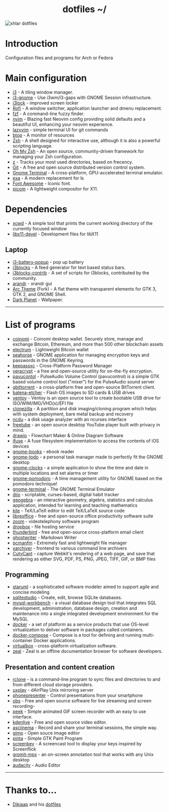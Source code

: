 <h1 align="center">dotfiles  ~/</h1>


![xhlar dotfiles](https://camo.githubusercontent.com/c6c38eef47a0cfa9a5a46505a77da416b2ca724e71543f85c97a0cc3dba769ad/68747470733a2f2f6e76636861642e636f6d2f62616e6e65722e77656270)

# Introduction
Configuration files and programs for Arch or Fedora

# Main configuration

- [i3](https://github.com/i3/i3) - A tiling window manager.
- [i3-gnome](https://github.com/i3-gnome/i3-gnome) - Use i3wm/i3-gaps with GNOME Session infrastructure.
- [i3lock](https://github.com/i3/i3lock) - improved screen locker
- [Rofi](https://github.com/davatorium/rofi) - A window switcher, application launcher and dmenu replacement.
- [fzf](https://github.com/junegunn/fzf) - A command-line fuzzy finder.
- [nvim](https://github.com/NvChad/NvChad) - Blazing fast Neovim config providing solid defaults and a beautiful UI, enhancing your neovim experience.
- [lazyvim](https://github.com/jesseduffield/lazygit) - simple terminal UI for git commands
- [btop](https://github.com/aristocratos/btop) - A monitor of resources
- [Zsh](https://github.com/zsh-users/zsh) - A shell designed for interactive use, although it is also a powerful scripting language.
- [Oh My Zsh](https://github.com/ohmyzsh/ohmyzsh) - An open source, community-driven framework for managing your Zsh configuration.
- [z](https://github.com/rupa/z) - Tracks your most used directories, based on frecency.
- [Git](https://github.com/git/git) - A free and open source distributed version control system.
- [Gnome Terminal](https://github.com/GNOME/gnome-terminal) - A cross-platform, GPU-accelerated terminal emulator.
- [exa](https://github.com/ogham/exa) - A modern replacement for ls
- [Font Awesome](https://github.com/FortAwesome/Font-Awesome) - Iconic font.
- [picom](https://github.com/yshui/picom) - A lightweight compositor for X11.

# Dependencies
- [xcwd](https://github.com/schischi/xcwd) - A simple tool that prints the current working directory of the currently focused window
- [libx11-devel](https://packages.fedoraproject.org/pkgs/libX11/libX11-devel/) - Development files for libX11

## Laptop
- [i3-battery-popup](https://website.org/) - pop up battery
- [i3blocks](https://github.com/vivien/i3blocks) - A feed generator for text based status bars.
- [i3blocks-contrib](https://github.com/vivien/i3blocks-contrib) - A set of scripts for i3blocks, contributed by the community.
- [arandr](https://github.com/) - xrandr gui
- [Arc Theme](https://github.com/arc-design/arc-theme) (Fork) - A flat theme with transparent elements for GTK 3, GTK 2, and GNOME Shell.
- [Dark Planet](https://www.pling.com/p/1163924/) - Wallpaper.

---
# List of programs 

- [coinomi](https://www.coinomi.com/) - Coinomi desktop wallet. Securely store, manage and exchange Bitcoin, Ethereum, and more than 500 other blockchain assets
- [electrum](https://electrum.org/) - Lightweight Bitcoin wallet 
- [seahorse](https://aur.archlinux.org/packages/seahorse-git) - GNOME application for managing encryption keys and passwords in the GNOME Keyring.
- [keepassxc](https://keepassxc.org/) - Cross-Platform Password Manager
- [veracrypt](https://www.veracrypt.fr/code/VeraCrypt/) - a free and open-source utility for on-the-fly encryption.
- [pavucontol](https://freedesktop.org/software/pulseaudio/pavucontrol/) - PulseAudio Volume Control (pavucontrol) is a simple GTK based volume control tool ("mixer") for the PulseAudio sound server
- [qbittorrent](https://www.qbittorrent.org/) - a cross-platform free and open-source BitTorrent client.
- [balena-etcher](https://www.balena.io/etcher/) - Flash OS images to SD cards & USB drives
- [ventoy](https://www.ventoy.net/en/index.html) - Ventoy is an open source tool to create bootable USB drive for ISO/WIM/IMG/VHD(x)/EFI file
- [clonezilla](https://clonezilla.org/) - A partition and disk imaging/cloning program which helps with system deployment, bare metal backup and recovery
- [ncdu](https://dev.yorhel.nl/ncdu) -  a disk usage analyzer with an ncurses interface
- [freetube](https://github.com/FreeTubeApp/FreeTube) - an open source desktop YouTube player built with privacy in mind.
- [drawio](https://app.diagrams.net/) - Flowchart Maker & Online Diagram Software
- [ifuse](https://github.com/libimobiledevice/ifuse) - A fuse filesystem implementation to access the contents of iOS devices
- [gnome-books](https://launchpad.net/ubuntu/+source/gnome-books) - ebook reader 
- [gnome-todo](https://gitlab.gnome.org/GNOME/gnome-todo) - a personal task manager made to perfectly fit the GNOME desktop
- [gnome-clocks](https://gitlab.gnome.org/GNOME/gnome-clocks) - a simple application to show the time and date in multiple locations and set alarms or timer
- [gnome-pomodoro](https://github.com/gnome-pomodoro/gnome-pomodoro) - A time management utility for GNOME based on the pomodoro technique!
- [gnome-terminal](https://archlinux.org/packages/extra/x86_64/gnome-terminal/) - The GNOME Terminal Emulator
- [dijo](https://github.com/nerdypepper/dijo) - scriptable, curses-based, digital habit tracker
- [geogebra](https://geogebra.org/) - an interactive geometry, algebra, statistics and calculus application, intended for learning and teaching mathematics
- [kile](https://kile.sourceforge.io/) - TeX/LaTeX editor to edit TeX/LaTeX source code
- [libreoffice](https://www.libreoffice.org/) -  free and open-source office productivity software suite
- [zoom](https://zoom.com) -  videotelephony software program
- [dropbox](https://dropbox.com) - file hosting service 
- [thunderbird](https://www.thunderbird.net/) - free and open-source cross-platform email client
- [ghostwriter](https://wereturtle.github.io/ghostwriter/) - Markdown Writer 
- [pcmanfm](https://github.com/lxde/pcmanfm) - Extremely fast and lightweight file manager
- [xarchiver](https://archlinux.org/packages/community/x86_64/xarchiver/) - frontend to various command line archivers
- [CutyCapt](https://github.com/amw/CutyCapt) - capture Webkit's rendering of a web page, and save that rendering as either SVG, PDF, PS, PNG, JPEG, TIFF, GIF, or BMP files

## Programming
- [staruml](https://staruml.io/) - a sophisticated software modeler aimed to support agile and concise modeling
- [sqlitestudio](https://sqlitestudio.pl/) - Create, edit, browse SQLite databases.
- [mysql-workbench](https://www.mysql.com/products/workbench/) - a visual database design tool that integrates SQL development, administration, database design, creation and maintenance into a single integrated development environment for the MySQL 
- [docker](https://www.docker.com/) - a set of platform as a service products that use OS-level virtualization to deliver software in packages called containers.
- [docker-compose](https://docs.docker.com/compose/install/) - Compose is a tool for defining and running multi-container Docker applications.
- [virtualbox](https://www.virtualbox.org/) - cross-platform virtualization software.
- [zeal](https://www.zealdocs.org/) - Zeal is an offline documentation browser for software developers.
## Presentation and content creation
- [rclone](https://github.com/rclone/rclone) - is a command-line program to sync files and directories to and from different cloud storage providers.
- [uxplay](https://github.com/antimof/UxPlay) - dAirPlay Unix mirroring server
- [phonepresenter](https://phonepresenter.github.io/) - Control presentations from your smartphone
- [obs](https://github.com/obsproject/obs-studio) - Free and open source software for live streaming and screen recording- 
- [peek](https://github.com/phw/peek) - Simple animated GIF screen recorder with an easy to use interface. 
- [kdenlive](https://github.com/KDE/kdenlive) - Free and open source video editor.
- [asciinema](https://asciinema.org/) - Record and share your terminal sessions, the simple way.
- [gimp](https://github.com/GNOME/gimp) - Open souce image editor 
- [pinta](https://github.com/PintaProject/Pinta) - Simple GTK Paint Program
- [screenkey](https://github.com/wavexx/screenkey) - A screencast tool to display your keys inspired by Screenflick
- [gromit-mpx](https://github.com/bk138/gromit-mpx) - an on-screen annotation tool that works with any Unix desktop
- [audacity](https://github.com/audacity/audacity) - Audio Editor
---
 # Thanks to...
- [Dikiaap](https://github.com/dikiaap) and his [dotfiles](https://github.com/dikiaap/dotfiles)
